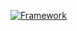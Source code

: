 [![Framework](https://img.shields.io/badge/framework-Express-brightgreen)](https://github.com/smagles/java-dev-ORM-Hibernate)
